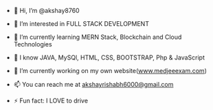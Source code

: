 - 👋 Hi, I’m @akshay8760
- 👀 I’m interested in FULL STACK DEVELOPMENT
- 🌱 I’m currently learning MERN Stack, Blockchain and Cloud Technologies
- 🦾 I know JAVA, MySQl, HTML, CSS, BOOTSTRAP, Php & JavaScript
- 💞️ I’m currently working on my own website(www.medjeeexam.com)
- 📫 You can reach me at akshayrishabh6000@gmail.com

- ⚡ Fun fact: I LOVE to drive
<!---
akshay8760/akshay8760 is a ✨ special ✨ repository because its `README.md` (this file) appears on your GitHub profile.
You can click the Preview link to take a look at your changes.
--->
